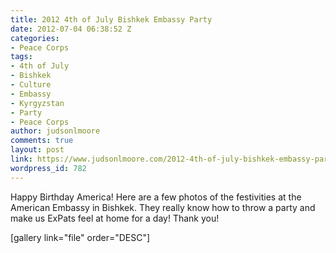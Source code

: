 ```yaml
---
title: 2012 4th of July Bishkek Embassy Party
date: 2012-07-04 06:38:52 Z
categories:
- Peace Corps
tags:
- 4th of July
- Bishkek
- Culture
- Embassy
- Kyrgyzstan
- Party
- Peace Corps
author: judsonlmoore
comments: true
layout: post
link: https://www.judsonlmoore.com/2012-4th-of-july-bishkek-embassy-party/
wordpress_id: 782
---
```


Happy Birthday America! Here are a few photos of the festivities at the American Embassy in Bishkek. They really know how to throw a party and make us ExPats feel at home for a day! Thank you!

[gallery link="file" order="DESC"]

